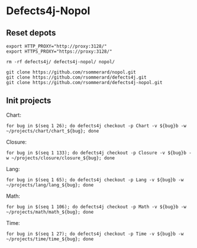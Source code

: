 # Defects4j-Nopol

## Reset depots

```
export HTTP_PROXY="http://proxy:3128/"
export HTTPS_PROXY="https://proxy:3128/"

rm -rf defects4j/ defects4j-nopol/ nopol/

git clone https://github.com/rsommerard/nopol.git
git clone https://github.com/rsommerard/defects4j.git
git clone https://github.com/rsommerard/defects4j-nopol.git
```

## Init projects

Chart:

```
for bug in $(seq 1 26); do defects4j checkout -p Chart -v ${bug}b -w ~/projects/chart/chart_${bug}; done
```

Closure:

```
for bug in $(seq 1 133); do defects4j checkout -p Closure -v ${bug}b -w ~/projects/closure/closure_${bug}; done
```

Lang:

```
for bug in $(seq 1 65); do defects4j checkout -p Lang -v ${bug}b -w ~/projects/lang/lang_${bug}; done
```

Math:

```
for bug in $(seq 1 106); do defects4j checkout -p Math -v ${bug}b -w ~/projects/math/math_${bug}; done
```

Time:

```
for bug in $(seq 1 27); do defects4j checkout -p Time -v ${bug}b -w ~/projects/time/time_${bug}; done
```
